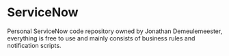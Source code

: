 # ServiceNow
Personal ServiceNow code repository owned by Jonathan Demeulemeester, everything is free to use and mainly consists of business rules and notification scripts.
